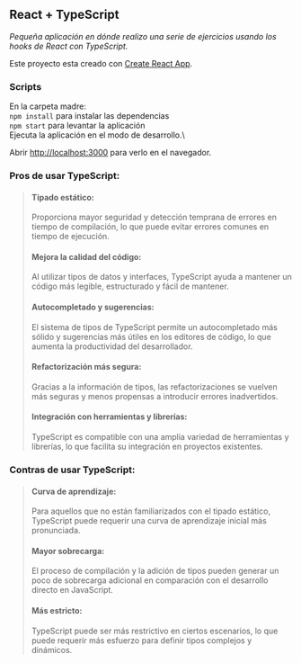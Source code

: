 ## React + TypeScript
*Pequeña aplicación en dónde realizo una serie de ejercicios usando los hooks de React con TypeScript.*

Este proyecto esta creado con [Create React App](https://github.com/facebook/create-react-app).

### Scripts

En la carpeta madre:\
`npm install` para instalar las dependencias\
`npm start` para levantar la aplicación\
Ejecuta la aplicación en el modo de desarrollo.\

Abrir [http://localhost:3000](http://localhost:3000) para verlo en el navegador.



### Pros de usar TypeScript:

> #### **Tipado estático:**
> Proporciona mayor seguridad y detección temprana de errores en tiempo de compilación, lo que puede evitar errores comunes en tiempo de ejecución.
>
> #### **Mejora la calidad del código:**
> Al utilizar tipos de datos y interfaces, TypeScript ayuda a mantener un código más legible, estructurado y fácil de mantener.
>
> #### **Autocompletado y sugerencias:**
> El sistema de tipos de TypeScript permite un autocompletado más sólido y sugerencias más útiles en los editores de código, lo que aumenta la productividad del desarrollador.
>
> #### **Refactorización más segura:**
> Gracias a la información de tipos, las refactorizaciones se vuelven más seguras y menos propensas a introducir errores inadvertidos.
>
> #### **Integración con herramientas y librerías:**
> TypeScript es compatible con una amplia variedad de herramientas y librerías, lo que facilita su integración en proyectos existentes.

### Contras de usar TypeScript:

> #### **Curva de aprendizaje:**
> Para aquellos que no están familiarizados con el tipado estático, TypeScript puede requerir una curva de aprendizaje inicial más pronunciada.
>
> #### **Mayor sobrecarga:**
> El proceso de compilación y la adición de tipos pueden generar un poco de sobrecarga adicional en comparación con el desarrollo directo en JavaScript.
>
> #### **Más estricto:**
> TypeScript puede ser más restrictivo en ciertos escenarios, lo que puede requerir más esfuerzo para definir tipos complejos y dinámicos.
>
